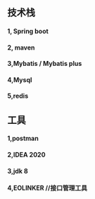 ## 技术栈

#### 1, Spring boot

#### 2, maven

#### 3,Mybatis / Mybatis plus

#### 4,Mysql

#### 5,redis

## 工具

#### 1,postman

#### 2,IDEA 2020

#### 3,jdk 8

#### 4,EOLINKER    //接口管理工具
